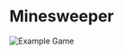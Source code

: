 Minesweeper
===========

![Example Game](https://raw.github.com/Duta/Minesweeper/master/ExampleGame.Gif)
